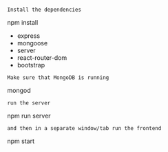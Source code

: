 
```

Install the dependencies
```
npm install

- express
- mongoose
- server
- react-router-dom
- bootstrap
 
```
Make sure that MongoDB is running
```
mongod
```
run the server
```
npm run server
```
and then in a separate window/tab run the frontend
```
npm start
```

